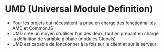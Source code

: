 # UMD (Universal Module Definition)
* Pour les projets qui nécessitent la prise en charge des fonctionnalités AMD et CommonJS
* UMD crée un moyen d'utiliser l'un des deux, tout en prenant en charge la définition de variable globale (modules Globals)
* UMD est capable de fonctionner à la fois sur le client et sur le serveur